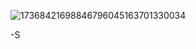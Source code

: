 ![17368421698846796045163701330034](https://github.com/user-attachments/assets/7d63845d-42f6-4e65-9c8e-f765811dea4a)


-S
